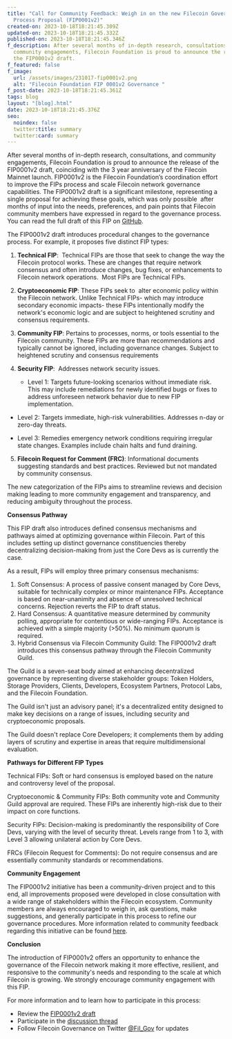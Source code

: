 ```yaml
---
title: "Call for Community Feedback: Weigh in on the new Filecoin Governance
  Process Proposal (FIP0001v2)"
created-on: 2023-10-18T18:21:45.309Z
updated-on: 2023-10-18T18:21:45.332Z
published-on: 2023-10-18T18:21:45.346Z
f_description: After several months of in-depth research, consultations, and
  community engagements, Filecoin Foundation is proud to announce the release of
  the FIP0001v2 draft.
f_featured: false
f_image:
  url: /assets/images/231017-fip0001v2.png
  alt: "Filecoin Foundation FIP 0001v2 Governance "
f_post-date: 2023-10-18T18:21:45.361Z
tags: blog
layout: "[blog].html"
date: 2023-10-18T18:21:45.376Z
seo:
  noindex: false
  twitter:title: summary
  twitter:card: summary
---
```

After several months of in-depth research, consultations, and community engagements, Filecoin Foundation is proud to announce the release of the FIP0001v2 draft, coinciding with the 3 year anniversary of the Filecoin Mainnet launch. FIP0001v2 is the Filecoin Foundation’s coordination effort to improve the FIPs process and scale Filecoin network governance capabilities. The FIP0001v2 draft is a significant milestone, representing a single proposal for achieving these goals, which was only possible  after months of input into the needs, preferences, and pain points that Filecoin community members have expressed in regard to the governance process. You can read the full draft of this FIP on [GitHub](https://github.com/filecoin-project/FIPs/pull/850).

The FIP0001v2 draft introduces procedural changes to the governance process. For example, it proposes five distinct FIP types: 

1. **Technical FIP**:  Technical FIPs are those that seek to change the way the Filecoin protocol works. These are changes that require network consensus and often introduce changes, bug fixes, or enhancements to Filecoin network operations.  Most FIPs are Technical FIPs. 
2. **Cryptoeconomic FIP**: These FIPs seek to  alter economic policy within the Filecoin network. Unlike Technical FIPs- which may introduce secondary economic impacts- these FIPs intentionally modify the network's economic logic and are subject to heightened scrutiny and consensus requirements.
3. **Community FIP**: Pertains to processes, norms, or tools essential to the Filecoin community. These FIPs are more than recommendations and typically cannot be ignored, including governance changes. Subject to heightened scrutiny and consensus requirements
4. **Security FIP**:  Addresses network security issues.

   * Level 1: Targets future-looking scenarios without immediate risk. This may include remediations for newly identified bugs or fixes to address unforeseen network behavior due to new FIP implementation.

<!---->

* Level 2: Targets immediate, high-risk vulnerabilities. Addresses n-day or zero-day threats.

<!---->

* Level 3: Remedies emergency network conditions requiring irregular state changes. Examples include chain halts and fund draining.

5. **Filecoin Request for Comment (FRC)**: Informational documents suggesting standards and best practices. Reviewed but not mandated by community consensus.

The new categorization of the FIPs aims to streamline reviews and decision making leading to more community engagement and transparency, and reducing ambiguity throughout the process. 

**Consensus Pathway**

This FIP draft also introduces defined consensus mechanisms and pathways aimed at optimizing governance within Filecoin. Part of this includes setting up distinct governance constituencies thereby decentralizing decision-making from just the Core Devs as is currently the case. 

As a result, FIPs will employ three primary consensus mechanisms: 

1. Soft Consensus: A process of passive consent managed by Core Devs, suitable for technically complex or minor maintenance FIPs. Acceptance is based on near-unanimity and absence of unresolved technical concerns. Rejection reverts the FIP to draft status.
2. Hard Consensus: A quantitative measure determined by community polling, appropriate for contentious or wide-ranging FIPs. Acceptance is achieved with a simple majority (>50%). No minimum quorum is required.
3. Hybrid Consensus via Filecoin Community Guild: The FIP0001v2 draft introduces this consensus pathway through the Filecoin Community Guild. 

The Guild is a seven-seat body aimed at enhancing decentralized governance by representing diverse stakeholder groups: Token Holders, Storage Providers, Clients, Developers, Ecosystem Partners, Protocol Labs, and the Filecoin Foundation.

The Guild isn't just an advisory panel; it's a decentralized entity designed to make key decisions on a range of issues, including security and cryptoeconomic proposals. 

The Guild doesn't replace Core Developers; it complements them by adding layers of scrutiny and expertise in areas that require multidimensional evaluation.

**Pathways for Different FIP Types**

Technical FIPs: Soft or hard consensus is employed based on the nature and controversy level of the proposal.

Cryptoeconomic & Community FIPs: Both community vote and Community Guild approval are required. These FIPs are inherently high-risk due to their impact on core functions.

Security FIPs: Decision-making is predominantly the responsibility of Core Devs, varying with the level of security threat. Levels range from 1 to 3, with Level 3 allowing unilateral action by Core Devs.

FRCs (Filecoin Request for Comments): Do not require consensus and are essentially community standards or recommendations.

**Community Engagement**

The FIP0001v2 initiative has been a community-driven project and to this end, all improvements proposed were developed in close consultation with a wide range of stakeholders within the Filecoin ecosystem. Community members are always encouraged to weigh in, ask questions, make suggestions, and generally participate in this process to refine our governance procedures. More information related to community feedback regarding this initiative can be found [here](https://github.com/filecoin-project/FIPs/discussions/799). 

**Conclusion**

The introduction of FIP0001v2 offers an opportunity to enhance the governance of the Filecoin network making it more effective, resilient, and responsive to the community's needs and responding to the scale at which Filecoin is growing. We strongly encourage community engagement with this FIP. 

For more information and to learn how to participate in this process:

* Review the [FIP0001v2 draft](https://github.com/filecoin-project/FIPs/pull/850)
* Participate in the [discussion thread](https://github.com/filecoin-project/FIPs/pull/850)
* Follow Filecoin Governance on Twitter [@Fil_Gov](https://twitter.com/fil_gov) for updates